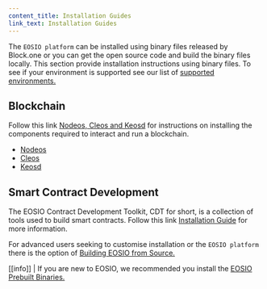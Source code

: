 ```yaml
---
content_title: Installation Guides
link_text: Installation Guides
---
```


The `EOSIO platform` can be installed using binary files released by Block.one or you can get the open source code and build the binary files locally. This section provide installation instructions using binary files. To see if your environment is supported see our list of [supported environments.](../02_supported-operating-systems)    

## Blockchain
Follow this link [Nodeos, Cleos and Keosd](https://developers.eos.io/manuals/eos/latest/install/install-prebuilt-binaries) for instructions on installing the components required to interact and run a blockchain.

* [Nodeos](/10_installing-nodeos)
* [Cleos](/10_installing-cleos)
* [Keosd](/10_installing-keosd)

## Smart Contract Development
The EOSIO Contract Development Toolkit, CDT for short, is a collection of tools used to build smart contracts. Follow this link [Installation Guide](https://developers.eos.io/manuals/eosio.cdt/latest/installation) for more information.

For advanced users seeking to customise installation or the `EOSIO platform` there is the option of [Building EOSIO from Source.](https://developers.eos.io/manuals/eos/latest/install/build-from-source/index)

[[info]]
| If you are new to EOSIO, we recommended you install the [EOSIO Prebuilt Binaries.](https://developers.eos.io/manuals/eos/latest/install/install-prebuilt-binaries)


